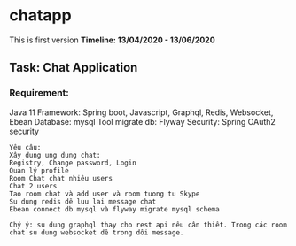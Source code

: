 # chatapp
This is first version
<b> Timeline: 13/04/2020 - 13/06/2020</b>

<h2> Task: Chat Application</h2>
<h3> Requirement:</h3> 
    Java 11
    Framework: Spring boot, Javascript, Graphql, Redis, Websocket, Ebean
    Database: mysql
    Tool migrate db: Flyway
    Security: Spring OAuth2 security

    Yêu câu:
    Xây dung ung dung chat:
    Registry, Change password, Login
    Quan lý profile
    Room Chat chat nhiêu users
    Chat 2 users
    Tao room chat và add user và room tuong tu Skype
    Su dung redis dê luu lai message chat
    Ebean connect db mysql và flyway migrate mysql schema

    Chý ý: su dung graphql thay cho rest api nêu cân thiêt. Trong các room chat su dung websocket dê trong dôi message.
